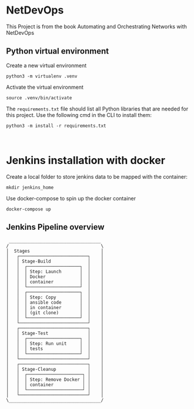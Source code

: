 # NetDevOps

This Project is from the book Automating and Orchestrating Networks with NetDevOps

## Python virtual environment
Create a new virtual environment
```
python3 -m virtualenv .venv
```
Activate the virtual environment
```
source .venv/bin/activate
```
The `requirements.txt` file should list all Python libraries that are needed for this project.
Use the following cmd in the CLI to install them:
```
python3 -m install -r requirements.txt
```
&nbsp;

# Jenkins installation with docker
Create a local folder to store jenkins data to be mapped with the container:
```
mkdir jenkins_home 
```
Use docker-compose to spin up the docker container
```
docker-compose up
```
## Jenkins Pipeline overview
```
 ___________________________________
/                                   \
│  Stages                           │
│   ┌──────────────────────────┐    │
│   │ Stage-Build              │    │
│   │  ┌────────────────────┐  │    │
│   │  │ Step: Launch       │  │    │
│   │  │ Docker             │  │    │
│   │  │ container          │  │    │
│   │  └────────────────────┘  │    │
│   │  ┌────────────────────┐  │    │
│   │  │ Step: Copy         │  │    │
│   │  │ ansible code       │  │    │
│   │  │ in container       │  │    │
│   │  │ (git clone)        │  │    │
│   │  └────────────────────┘  │    │
│   └──────────────────────────┘    │
│   ┌──────────────────────────┐    │
│   │ Stage-Test               │    │
│   │  ┌────────────────────┐  │    │
│   │  │ Step: Run unit     │  │    │
│   │  │ tests              │  │    │
│   │  └────────────────────┘  │    │
│   └──────────────────────────┘    │
│   ┌──────────────────────────┐    │
│   │ Stage-Cleanup            │    │
│   │  ┌─────────────────────┐ │    │
│   │  │ Step: Remove Docker │ │    │
│   │  │ container           │ │    │
│   │  └─────────────────────┘ │    │
│   └──────────────────────────┘    │
\___________________________________/
